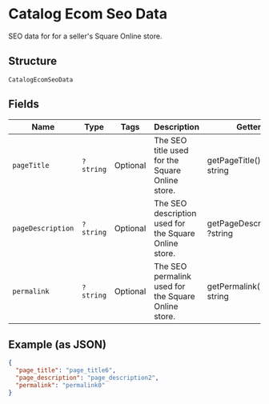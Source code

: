 
# Catalog Ecom Seo Data

SEO data for for a seller's Square Online store.

## Structure

`CatalogEcomSeoData`

## Fields

| Name | Type | Tags | Description | Getter | Setter |
|  --- | --- | --- | --- | --- | --- |
| `pageTitle` | `?string` | Optional | The SEO title used for the Square Online store. | getPageTitle(): ?string | setPageTitle(?string pageTitle): void |
| `pageDescription` | `?string` | Optional | The SEO description used for the Square Online store. | getPageDescription(): ?string | setPageDescription(?string pageDescription): void |
| `permalink` | `?string` | Optional | The SEO permalink used for the Square Online store. | getPermalink(): ?string | setPermalink(?string permalink): void |

## Example (as JSON)

```json
{
  "page_title": "page_title6",
  "page_description": "page_description2",
  "permalink": "permalink0"
}
```

